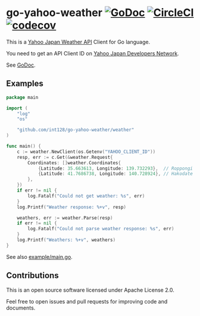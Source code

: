 # go-yahoo-weather [![GoDoc](https://godoc.org/github.com/int128/go-yahoo-weather/weather?status.svg)](https://godoc.org/github.com/int128/go-yahoo-weather/weather) [![CircleCI](https://circleci.com/gh/int128/go-yahoo-weather.svg?style=shield)](https://circleci.com/gh/int128/go-yahoo-weather) [![codecov](https://codecov.io/gh/int128/go-yahoo-weather/branch/master/graph/badge.svg)](https://codecov.io/gh/int128/go-yahoo-weather)

This is a [Yahoo Japan Weather API](https://developer.yahoo.co.jp/webapi/map/openlocalplatform/v1/weather.html) Client for Go language.

You need to get an API Client ID on [Yahoo Japan Developers Network](https://developer.yahoo.co.jp).

See [GoDoc](https://godoc.org/github.com/int128/go-yahoo-weather/weather).


## Examples

```go
package main

import (
	"log"
	"os"

	"github.com/int128/go-yahoo-weather/weather"
)

func main() {
	c := weather.NewClient(os.Getenv("YAHOO_CLIENT_ID"))
	resp, err := c.Get(&weather.Request{
		Coordinates: []weather.Coordinates{
			{Latitude: 35.663613, Longitude: 139.732293},  // Roppongi
			{Latitude: 41.7686738, Longitude: 140.728924}, // Hakodate
		},
	})
	if err != nil {
		log.Fatalf("Could not get weather: %s", err)
	}
	log.Printf("Weather response: %+v", resp)

	weathers, err := weather.Parse(resp)
	if err != nil {
		log.Fatalf("Could not parse weather response: %s", err)
	}
	log.Printf("Weathers: %+v", weathers)
}
```

See also [example/main.go](example/main.go).


## Contributions

This is an open source software licensed under Apache License 2.0.

Feel free to open issues and pull requests for improving code and documents.

